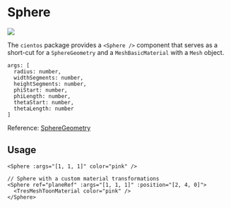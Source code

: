 # Sphere <Badge type="warning" text="^1.6.0" />

![](/cientos/sphere.png)

The `cientos` package provides a `<Sphere />` component that serves as a short-cut for a `SphereGeometry` and a `MeshBasicMaterial` with a `Mesh` object.

```
args: [
  radius: number,
  widthSegments: number,
  heightSegments: number,
  phiStart: number,
  phiLength: number,
  thetaStart: number,
  thetaLength: number
]
```

Reference: [SphereGeometry](https://threejs.org/docs/?q=sphere#api/en/geometries/SphereGeometry)

## Usage

```vue
<Sphere :args="[1, 1, 1]" color="pink" />

// Sphere with a custom material transformations
<Sphere ref="planeRef" :args="[1, 1, 1]" :position="[2, 4, 0]">
  <TresMeshToonMaterial color="pink" />
</Sphere>
```
